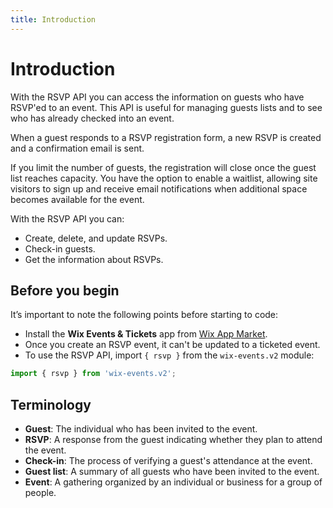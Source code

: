 ```yaml
---
title: Introduction
---
```

# Introduction

With the RSVP API you can access the information on guests who have RSVP'ed to an event. This API is useful for managing guests lists and to see who has already checked into an event.    

When a guest responds to a RSVP registration form, a new RSVP is created and a confirmation email is sent.    

If you limit the number of guests, the registration will close once the guest list reaches capacity. You have the option to enable a waitlist, allowing site visitors to sign up and receive email notifications when additional space becomes available for the event.    

With the RSVP API you can:

- Create, delete, and update RSVPs.
- Check-in guests.
- Get the information about RSVPs.

## Before you begin

It’s important to note the following points before starting to code:  

- Install the **Wix Events & Tickets** app from [Wix App Market](https://www.wix.com/app-market/wix-events?referral=category&appIndex=5&referralTag=booking--events).
- Once you create an RSVP event, it can't be updated to a ticketed event.
- To use the RSVP API, import `{ rsvp }` from the `wix-events.v2` module:

```javascript
import { rsvp } from 'wix-events.v2';
```

## Terminology

- **Guest**: The individual who has been invited to the event.
- **RSVP**: A response from the guest indicating whether they plan to attend the event.
- **Check-in**: The process of verifying a guest's attendance at the event.
- **Guest list**: A summary of all guests who have been invited to the event.
- **Event**: A gathering organized by an individual or business for a group of people.